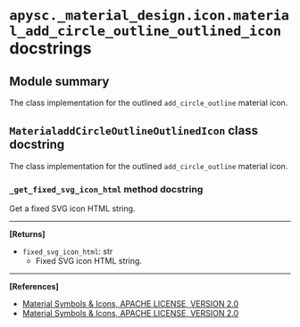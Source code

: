 # `apysc._material_design.icon.material_add_circle_outline_outlined_icon` docstrings

## Module summary

The class implementation for the outlined `add_circle_outline` material icon.

## `MaterialaddCircleOutlineOutlinedIcon` class docstring

The class implementation for the outlined `add_circle_outline` material icon.

### `_get_fixed_svg_icon_html` method docstring

Get a fixed SVG icon HTML string.<hr>

**[Returns]**

- `fixed_svg_icon_html`: str
  - Fixed SVG icon HTML string.

<hr>

**[References]**

- [Material Symbols & Icons, APACHE LICENSE, VERSION 2.0](https://fonts.google.com/icons?icon.size=24&icon.color=%23e8eaed)
- [Material Symbols & Icons, APACHE LICENSE, VERSION 2.0](https://www.apache.org/licenses/LICENSE-2.0.html)